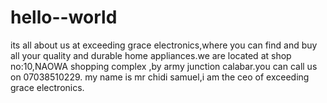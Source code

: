 # hello--world
its all about us at exceeding grace electronics,where you can find and buy all your quality and durable home appliances.we are located at shop no:10,NAOWA shopping complex ,by army junction calabar.you can call us on 07038510229.
my name is mr chidi samuel,i am the ceo of exceeding grace electronics.

